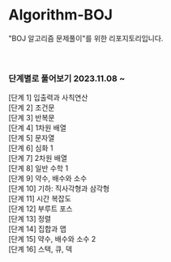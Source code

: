 # Algorithm-BOJ
"BOJ 알고리즘 문제풀이"를 위한 리포지토리입니다. 
<br><br><br>

### 단계별로 풀어보기 2023.11.08 ~ 
[단계 1]  입출력과 사칙연산   
[단계 2]  조건문  
[단계 3]  반복문    
[단계 4]  1차원 배열  
[단계 5]  문자열  
[단계 6]  심화 1  
[단계 7]  2차원 배열  
[단계 8]  일반 수학 1  
[단계 9]  약수, 배수와 소수  
[단계 10]  기하: 직사각형과 삼각형  
[단계 11]  시간 복잡도  
[단계 12]  부루트 포스  
[단계 13]  정렬  
[단계 14]  집합과 맵  
[단계 15]  약수, 배수와 소수 2  
[단계 16]  스택, 큐, 덱  
